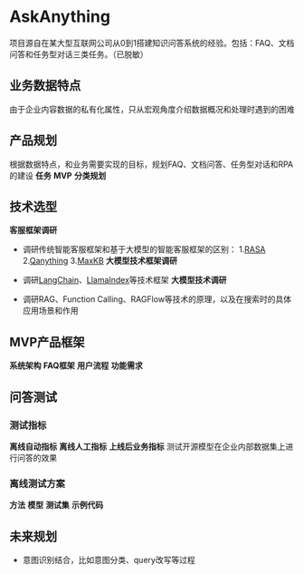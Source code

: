 # AskAnything
项目源自在某大型互联网公司从0到1搭建知识问答系统的经验。包括：FAQ、文档问答和任务型对话三类任务。（已脱敏）
## 业务数据特点
由于企业内容数据的私有化属性，只从宏观角度介绍数据概况和处理时遇到的困难
## 产品规划
根据数据特点，和业务需要实现的目标，规划FAQ、文档问答、任务型对话和RPA的建设
**任务**
**MVP**
**分类规划**
## 技术选型
**客服框架调研**
* 调研传统智能客服框架和基于大模型的智能客服框架的区别：
  1.[RASA](https://github.com/RasaHQ/rasa)
  2.[Qanything](https://github.com/netease-youdao/qanything)
  3.[MaxKB](https://github.com/1panel-dev/MaxKB)
**大模型技术框架调研**
* 调研[LangChain](https://github.com/langchain-ai/langchain)、[LlamaIndex](https://github.com/run-llama/llama_index)等技术框架
**大模型技术调研**

* 调研RAG、Function Calling、RAGFlow等技术的原理，以及在搜索时的具体应用场景和作用
## MVP产品框架
**系统架构**
**FAQ框架**
**用户流程**
**功能需求**

## 问答测试
### 测试指标
**离线自动指标**
**离线人工指标**
**上线后业务指标**
测试开源模型在企业内部数据集上进行问答的效果

### 离线测试方案
**方法**
**模型**
**测试集**
**示例代码**


## 未来规划
* 意图识别结合，比如意图分类、query改写等过程
